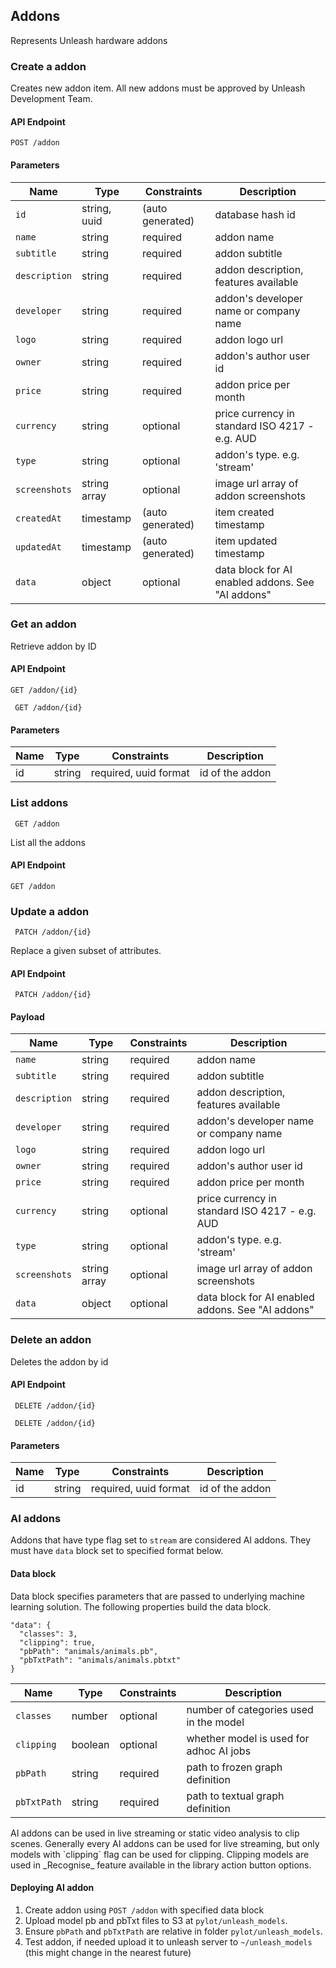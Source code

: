 ## Addons

Represents Unleash hardware addons

### Create a addon

Creates new addon item. All new addons must be approved by Unleash Development Team.

#### API Endpoint

`POST /addon`


#### Parameters

Name | Type | Constraints | Description
--------|-------|--------- | ------
`id`  | string, uuid | (auto generated) |  database hash id
`name` | string | required | addon name
`subtitle` | string | required | addon subtitle
`description` | string | required | addon description, features available
`developer` | string | required | addon's developer name or company name
`logo` | string | required | addon logo url
`owner` | string | required | addon's author user id
`price`  | string | required | addon price per month
`currency` | string | optional | price currency in standard ISO 4217 - e.g. AUD
`type` | string | optional | addon's type. e.g. 'stream'
`screenshots` | string array | optional | image url array of addon screenshots
`createdAt`  | timestamp | (auto generated) | item created timestamp
`updatedAt`  | timestamp | (auto generated) | item updated timestamp
`data` | object | optional | data block for AI enabled addons. See "AI addons"

### Get an addon

Retrieve addon by ID

#### API Endpoint

 `GET /addon/{id}`

```
 GET /addon/{id}
```


#### Parameters

Name | Type | Constraints | Description
--------|-------|--------- | ------
id | string | required, uuid format| id of the addon



### List addons

```
 GET /addon
```
List all the addons
#### API Endpoint

 `GET /addon`

### Update a addon

 
```
 PATCH /addon/{id}
```
Replace a given subset of attributes.


#### API Endpoint

 ` PATCH /addon/{id}`
 
#### Payload
Name | Type | Constraints | Description
--------|-------|--------- | ------
`name` | string | required | addon name
`subtitle` | string | required | addon subtitle
`description` | string | required | addon description, features available
`developer` | string | required | addon's developer name or company name
`logo` | string | required | addon logo url
`owner` | string | required | addon's author user id
`price`  | string | required | addon price per month
`currency` | string | optional | price currency in standard ISO 4217 - e.g. AUD
`type` | string | optional | addon's type. e.g. 'stream'
`screenshots` | string array | optional | image url array of addon screenshots
`data` | object | optional | data block for AI enabled addons. See "AI addons"


### Delete an addon

Deletes the addon by id

#### API Endpoint

 ` DELETE /addon/{id}`
 
```
 DELETE /addon/{id}
```

#### Parameters

Name | Type | Constraints | Description
--------|-------|--------- | ------
id | string | required, uuid format| id of the addon


### AI addons

Addons that have type flag set to `stream` are considered AI addons. They must have `data` block set to specified format below. 

#### Data block
Data block specifies parameters that are passed to underlying machine learning solution. 
The following properties build the data block.

```
"data": {
  "classes": 3,
  "clipping": true,
  "pbPath": "animals/animals.pb",
  "pbTxtPath": "animals/animals.pbtxt"
}

 ```
Name | Type | Constraints | Description
--------|-------|--------- | ------
`classes`  | number | optional |  number of categories used in the model
`clipping` | boolean | optional | whether model is used for adhoc AI jobs
`pbPath` | string | required | path to frozen graph definition 
`pbTxtPath` | string | required | path to textual graph definition 


<aside class="notice">
 AI addons can be used in live streaming or static video analysis to clip scenes. Generally every AI addons can be used for live streaming, but only models with `clipping` flag can be used for clipping. 
 Clipping models are used in _Recognise_ feature available in the library action button options.
</aside> 
   

#### Deploying AI addon

1. Create addon using `POST /addon` with specified data block
2. Upload model pb and pbTxt files to S3 at `pylot/unleash_models`.
3. Ensure `pbPath` and `pbTxtPath` are relative in folder `pylot/unleash_models`.
4. Test addon, if needed upload it to unleash server to `~/unleash_models`  (this might change in the nearest future)
